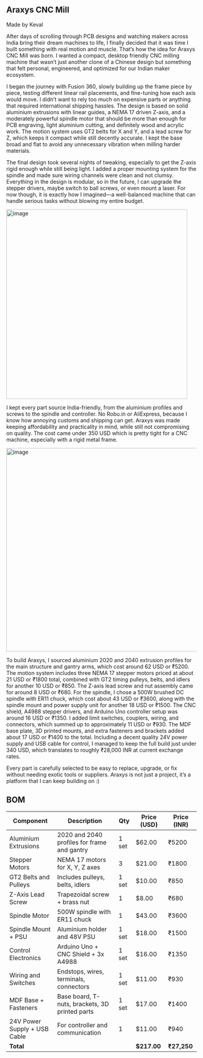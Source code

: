 ## Araxys CNC Mill
Made by Keval

After days of scrolling through PCB designs and watching makers across India bring their dream machines to life, I finally decided that it was time I built something with real motion and muscle. That’s how the idea for Araxys CNC Mill was born. I wanted a compact, desktop friendly CNC milling machine that wasn’t just another clone of a Chinese design but something that felt personal, engineered, and optimized for our Indian maker ecosystem.


I began the journey with Fusion 360, slowly building up the frame piece by piece, testing different linear rail placements, and fine-tuning how each axis would move. I didn’t want to rely too much on expensive parts or anything that required international shipping hassles. The design is based on solid aluminium extrusions with linear guides, a NEMA 17 driven Z-axis, and a moderately powerful spindle motor that should be more than enough for PCB engraving, light aluminium cutting, and definitely wood and acrylic work. The motion system uses GT2 belts for X and Y, and a lead screw for Z, which keeps it compact while still decently accurate. I kept the base broad and flat to avoid any unnecessary vibration when milling harder materials.

The final design took several nights of tweaking, especially to get the Z-axis rigid enough while still being light. I added a proper mounting system for the spindle and made sure wiring channels were clean and not clumsy. Everything in the design is modular, so in the future, I can upgrade the stepper drivers, maybe switch to ball screws, or even mount a laser. For now though, it is exactly how I imagined—a well-balanced machine that can handle serious tasks without blowing my entire budget.


<img width="479" height="502" alt="image" src="https://github.com/user-attachments/assets/73db2881-2269-4d71-b76d-f8b77a926814" />





I kept every part source India-friendly, from the aluminium profiles and screws to the spindle and controller. No Robu.in or AliExpress, because I know how annoying customs and shipping can get. Araxys was made keeping affordability and practicality in mind, while still not compromising on quality. The cost came under 350 USD which is pretty tight for a CNC machine, especially with a rigid metal frame.



<img width="570" height="539" alt="image" src="https://github.com/user-attachments/assets/047ab0cc-5df1-491f-a073-be4c9ba33f2c" />






To build Araxys, I sourced aluminium 2020 and 2040 extrusion profiles for the main structure and gantry arms, which cost around 62 USD or ₹5200. The motion system includes three NEMA 17 stepper motors priced at about 21 USD or ₹1800 total, combined with GT2 timing pulleys, belts, and idlers for another 10 USD or ₹850. The Z-axis lead screw and nut assembly came for around 8 USD or ₹680. For the spindle, I chose a 500W brushed DC spindle with ER11 chuck, which cost about 43 USD or ₹3600, along with the spindle mount and power supply unit for another 18 USD or ₹1500. The CNC shield, A4988 stepper drivers, and Arduino Uno controller setup was around 16 USD or ₹1350. I added limit switches, couplers, wiring, and connectors, which summed up to approximately 11 USD or ₹930. The MDF base plate, 3D printed mounts, and extra fasteners and brackets added about 17 USD or ₹1400 to the total. Including a decent quality 24V power supply and USB cable for control, I managed to keep the full build just under 340 USD, which translates to roughly ₹28,000 INR at current exchange rates.

Every part is carefully selected to be easy to replace, upgrade, or fix without needing exotic tools or suppliers. Araxys is not just a project, it’s a platform that I can keep building on :)



## BOM

| Component                    | Description                                    | Qty   |Price (USD)  | Price (INR) |
| ---------------------------- | ---------------------------------------------- | ----- |------------ | ----------- |
| Aluminium Extrusions         | 2020 and 2040 profiles for frame and gantry    | 1 set | $62.00      | ₹5200       |
| Stepper Motors               | NEMA 17 motors for X, Y, Z axes                | 3     | $21.00      | ₹1800       |
| GT2 Belts and Pulleys        | Includes pulleys, belts, idlers                | 1 set | $10.00      | ₹850        |
| Z-Axis Lead Screw            | Trapezoidal screw + brass nut                  | 1     | $8.00       | ₹680        |
| Spindle Motor                | 500W spindle with ER11 chuck                   | 1     | $43.00      | ₹3600       |
| Spindle Mount + PSU          | Aluminium holder and 48V PSU                   | 1 set | $18.00      | ₹1500       |
| Control Electronics          | Arduino Uno + CNC Shield + 3x A4988            | 1 set | $16.00      | ₹1350       |
| Wiring and Switches          | Endstops, wires, terminals, connectors         | 1 set | $11.00      | ₹930        |
| MDF Base + Fasteners         | Base board, T-nuts, brackets, 3D printed parts | 1 set | $17.00      | ₹1400       |
| 24V Power Supply + USB Cable | For controller and communication               | 1     | $11.00      | ₹940        |
| **Total**                    |                                                |       | **$217.00** | **₹27,250** |



